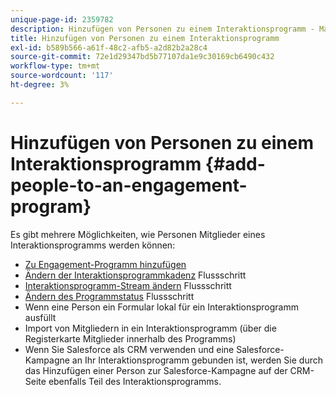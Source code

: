 ```yaml
---
unique-page-id: 2359782
description: Hinzufügen von Personen zu einem Interaktionsprogramm - Marketo-Dokumente - Produktdokumentation
title: Hinzufügen von Personen zu einem Interaktionsprogramm
exl-id: b589b566-a61f-48c2-afb5-a2d82b2a28c4
source-git-commit: 72e1d29347bd5b77107da1e9c30169cb6490c432
workflow-type: tm+mt
source-wordcount: '117'
ht-degree: 3%

---
```


# Hinzufügen von Personen zu einem Interaktionsprogramm {#add-people-to-an-engagement-program}

Es gibt mehrere Möglichkeiten, wie Personen Mitglieder eines Interaktionsprogramms werden können:

* [Zu Engagement-Programm hinzufügen](/help/marketo/product-docs/core-marketo-concepts/smart-campaigns/program-flow-actions/add-to-engagement-program.md)
* [Ändern der Interaktionsprogrammkadenz](/help/marketo/product-docs/core-marketo-concepts/smart-campaigns/program-flow-actions/change-engagement-program-cadence.md) Flussschritt
* [Interaktionsprogramm-Stream ändern](/help/marketo/product-docs/core-marketo-concepts/smart-campaigns/program-flow-actions/change-engagement-program-stream.md) Flussschritt
* [Ändern des Programmstatus](/help/marketo/product-docs/core-marketo-concepts/smart-campaigns/program-flow-actions/change-program-status.md) Flussschritt
* Wenn eine Person ein Formular lokal für ein Interaktionsprogramm ausfüllt
* Import von Mitgliedern in ein Interaktionsprogramm (über die Registerkarte Mitglieder innerhalb des Programms)
* Wenn Sie Salesforce als CRM verwenden und eine Salesforce-Kampagne an Ihr Interaktionsprogramm gebunden ist, werden Sie durch das Hinzufügen einer Person zur Salesforce-Kampagne auf der CRM-Seite ebenfalls Teil des Interaktionsprogramms.
